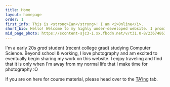 ```yaml
---
title: Home
layout: homepage
order: 1
first_info: This is <strong>Ian</strong>! I am <i>Online</i>.
short_bio: Hello! Welcome to my highly under-developed website. I promised I would make this while I was studying abroad, but a case of travelling and exploring overtook me. I currently have an outdated <a href="https://sites.google.com/site/ianrodney/">Google Sites</a> and also a slightly less outdated <a href="https://www.flickr.com/photos/ijracesvt">flickr</a>, which is ALSO linked from my Google Sites.
mid_page_photo: https://scontent-sjc3-1.xx.fbcdn.net/v/t31.0-8/23674863_1793747350918420_1799877496635038837_o.jpg?_nc_cat=106&_nc_sid=19026a&_nc_ohc=GSPfGoht70kAX8i-hpO&_nc_ht=scontent-sjc3-1.xx&oh=6018818c23d566957db9cea956fd512a&oe=5EFAD8B2
---
```


I'm a early 20s _grad_ student (recent college grad) studying Computer Science. Beyond school & working, I love photography and am excited to eventually begin sharing my work on this website. I enjoy traveling and find that it is only when I'm away from my normal life that I make time for photography :O

If you are on here for course material, please head over to the [TA'ing](classes.html) tab.
